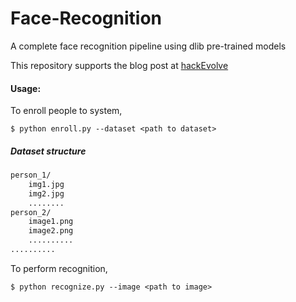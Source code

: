 # Face-Recognition
A complete face recognition pipeline using dlib pre-trained models

This repository supports the blog post at [hackEvolve](http://www.hackevolve.com/face-recognition-deep-learning/)

#### Usage:
To enroll people to system,

`$ python enroll.py --dataset <path to dataset>`

##### Dataset structure
```bash
person_1/
    img1.jpg
    img2.jpg
    ........
person_2/
    image1.png
    image2.png
    ..........
..........
```

To perform recognition,

`$ python recognize.py --image <path to image>`
